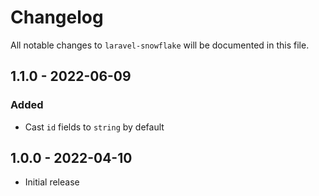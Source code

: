 # Changelog

All notable changes to `laravel-snowflake` will be documented in this file.

## 1.1.0 - 2022-06-09

### Added

- Cast `id` fields to `string` by default

## 1.0.0 - 2022-04-10

- Initial release
